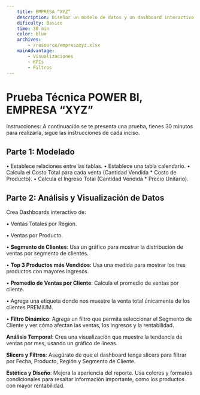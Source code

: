 ```yaml
---
    title: EMPRESA “XYZ”
    description: Diseñar un modelo de datos y un dashboard interactivo en Power BI que permita analizar el desempeño comercial de la empresa “XYZ”, facilitando la toma de decisiones estratégicas en base a ventas, ingresos, clientes y productos
    dificulty: Basico
    time: 30 min
    color: blue
    archives: 
        - /resource/empresaxyz.xlsx
    mainAdvantage: 
        - Visualizaciones            
        - KPIs            
        - Filtros
---
```

# Prueba Técnica POWER BI, EMPRESA “XYZ”

Instrucciones: A continuación se te presenta una prueba, tienes 30 minutos para realizarla, sigue las instrucciones de cada inciso.

## **Parte 1**: Modelado

• Establece relaciones entre las tablas.
• Establece una tabla calendario.
• Calcula el Costo Total para cada venta (Cantidad Vendida * Costo de Producto).
• Calcula el Ingreso Total (Cantidad Vendida * Precio Unitario).

## **Parte 2**: Análisis y Visualización de Datos

Crea Dashboards interactivo de:

• Ventas Totales por Región.

• Ventas por Producto.

• **Segmento de Clientes**: Usa un gráfico para mostrar la distribución de ventas por segmento de clientes.

• **Top 3 Productos más Vendidos**: Usa una medida para mostrar los tres productos con mayores ingresos.

• **Promedio de Ventas por Cliente**: Calcula el promedio de ventas por cliente.

• Agrega una etiqueta donde nos muestre la venta total únicamente de los clientes PREMIUM.

• **Filtro Dinámico**: Agrega un filtro que permita seleccionar el Segmento de Cliente y ver cómo afectan las ventas, los ingresos y la rentabilidad.

**Análisis Temporal**: Crea una visualización que muestre la tendencia de ventas por mes, usando un gráfico de líneas.

**Slicers y Filtros**: Asegúrate de que el dashboard tenga slicers para filtrar por Fecha, Producto, Región y Segmento de Cliente.

**Estética y Diseño**: Mejora la apariencia del reporte. Usa colores y formatos condicionales para resaltar información importante, como los productos con mayor rentabilidad.